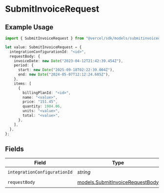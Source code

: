 # SubmitInvoiceRequest

## Example Usage

```typescript
import { SubmitInvoiceRequest } from "@vercel/sdk/models/submitinvoiceop.js";

let value: SubmitInvoiceRequest = {
  integrationConfigurationId: "<id>",
  requestBody: {
    invoiceDate: new Date("2023-04-12T21:42:39.454Z"),
    period: {
      start: new Date("2025-09-18T02:22:39.004Z"),
      end: new Date("2024-05-07T12:12:24.685Z"),
    },
    items: [
      {
        billingPlanId: "<id>",
        name: "<value>",
        price: "151.45",
        quantity: 1984.06,
        units: "<value>",
        total: "<value>",
      },
    ],
  },
};
```

## Fields

| Field                                                                    | Type                                                                     | Required                                                                 | Description                                                              |
| ------------------------------------------------------------------------ | ------------------------------------------------------------------------ | ------------------------------------------------------------------------ | ------------------------------------------------------------------------ |
| `integrationConfigurationId`                                             | *string*                                                                 | :heavy_check_mark:                                                       | N/A                                                                      |
| `requestBody`                                                            | [models.SubmitInvoiceRequestBody](../models/submitinvoicerequestbody.md) | :heavy_check_mark:                                                       | N/A                                                                      |